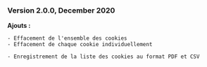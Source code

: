 
### Version 2.0.0, December 2020


**Ajouts :**
```
- Effacement de l'ensemble des cookies
- Effacement de chaque cookie individuellement
	
- Enregistrement de la liste des cookies au format PDF et CSV
```


